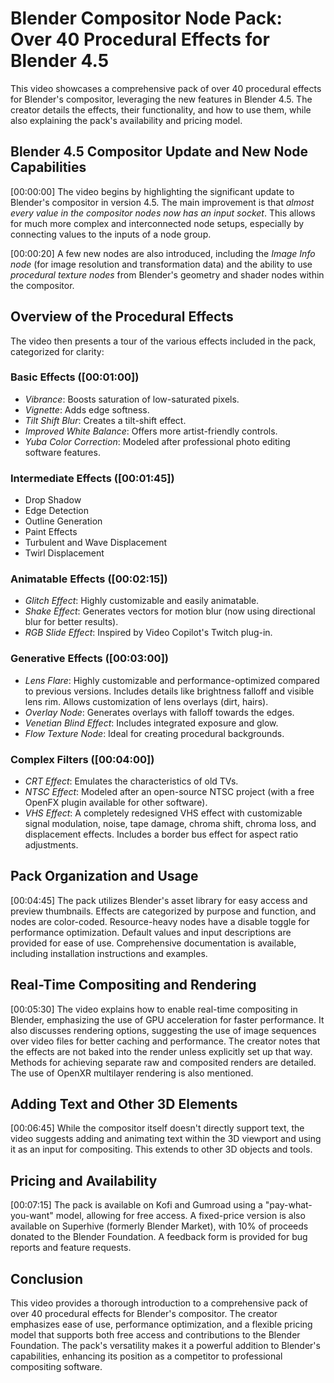 # Blender Compositor Node Pack: Over 40 Procedural Effects for Blender 4.5

This video showcases a comprehensive pack of over 40 procedural effects for Blender's compositor, leveraging the new features in Blender 4.5. The creator details the effects, their functionality, and how to use them, while also explaining the pack's availability and pricing model.

## Blender 4.5 Compositor Update and New Node Capabilities

[00:00:00] The video begins by highlighting the significant update to Blender's compositor in version 4.5.  The main improvement is that *almost every value in the compositor nodes now has an input socket*. This allows for much more complex and interconnected node setups, especially by connecting values to the inputs of a node group.

[00:00:20]  A few new nodes are also introduced, including the *Image Info node* (for image resolution and transformation data) and the ability to use *procedural texture nodes* from Blender's geometry and shader nodes within the compositor.

## Overview of the Procedural Effects

The video then presents a tour of the various effects included in the pack, categorized for clarity:

### Basic Effects ([00:01:00])

*   *Vibrance*: Boosts saturation of low-saturated pixels.
*   *Vignette*: Adds edge softness.
*   *Tilt Shift Blur*: Creates a tilt-shift effect.
*   *Improved White Balance*: Offers more artist-friendly controls.
*   *Yuba Color Correction*:  Modeled after professional photo editing software features.

### Intermediate Effects ([00:01:45])

*   Drop Shadow
*   Edge Detection
*   Outline Generation
*   Paint Effects
*   Turbulent and Wave Displacement
*   Twirl Displacement


### Animatable Effects ([00:02:15])

*   *Glitch Effect*: Highly customizable and easily animatable.
*   *Shake Effect*:  Generates vectors for motion blur (now using directional blur for better results).
*   *RGB Slide Effect*: Inspired by Video Copilot's Twitch plug-in.

### Generative Effects ([00:03:00])

*   *Lens Flare*: Highly customizable and performance-optimized compared to previous versions. Includes details like brightness falloff and visible lens rim.  Allows customization of lens overlays (dirt, hairs).
*   *Overlay Node*: Generates overlays with falloff towards the edges.
*   *Venetian Blind Effect*: Includes integrated exposure and glow.
*   *Flow Texture Node*: Ideal for creating procedural backgrounds.

### Complex Filters ([00:04:00])

*   *CRT Effect*: Emulates the characteristics of old TVs.
*   *NTSC Effect*: Modeled after an open-source NTSC project (with a free OpenFX plugin available for other software).
*   *VHS Effect*: A completely redesigned VHS effect with customizable signal modulation, noise, tape damage, chroma shift, chroma loss, and displacement effects. Includes a border bus effect for aspect ratio adjustments.


## Pack Organization and Usage

[00:04:45] The pack utilizes Blender's asset library for easy access and preview thumbnails.  Effects are categorized by purpose and function, and nodes are color-coded.  Resource-heavy nodes have a disable toggle for performance optimization.  Default values and input descriptions are provided for ease of use.  Comprehensive documentation is available, including installation instructions and examples.

## Real-Time Compositing and Rendering

[00:05:30] The video explains how to enable real-time compositing in Blender, emphasizing the use of GPU acceleration for faster performance.  It also discusses rendering options, suggesting the use of image sequences over video files for better caching and performance.  The creator notes that the effects are not baked into the render unless explicitly set up that way.  Methods for achieving separate raw and composited renders are detailed.  The use of OpenXR multilayer rendering is also mentioned.

##  Adding Text and Other 3D Elements

[00:06:45]  While the compositor itself doesn't directly support text, the video suggests adding and animating text within the 3D viewport and using it as an input for compositing.  This extends to other 3D objects and tools.

## Pricing and Availability

[00:07:15] The pack is available on Kofi and Gumroad using a "pay-what-you-want" model, allowing for free access.  A fixed-price version is also available on Superhive (formerly Blender Market), with 10% of proceeds donated to the Blender Foundation.  A feedback form is provided for bug reports and feature requests.


## Conclusion

This video provides a thorough introduction to a comprehensive pack of over 40 procedural effects for Blender's compositor.  The creator emphasizes ease of use, performance optimization, and a flexible pricing model that supports both free access and contributions to the Blender Foundation.  The pack's versatility makes it a powerful addition to Blender's capabilities, enhancing its position as a competitor to professional compositing software.
